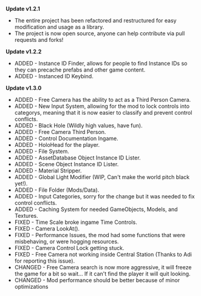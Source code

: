 **Update v1.2.1**
* The entire project has been refactored and restructured for easy modification and usage as a library.  
* The project is now open source, anyone can help contribute via pull requests and forks!  

**Update v1.2.2**
* ADDED - Instance ID Finder, allows for people to find Instance IDs so they can precache prefabs and other game content.
* ADDED - Instanced ID Keybind.

**Update v1.3.0**
* ADDED - Free Camera has the ability to act as a Third Person Camera.
* ADDED - New Input System, allowing for the mod to lock controls into categorys, meaning that it is now easier to classify and 
prevent control conflicts.
* ADDED - Black Hole (Wildly high values, have fun).
* ADDED - Free Camera Third Person.
* ADDED - Control Documentation Ingame.
* ADDED - HoloHead for the player.
* ADDED - File System.
* ADDED - AssetDatabase Object Instance ID Lister.
* ADDED - Scene Object Instance ID Lister.
* ADDED - Material Stripper.
* ADDED - Global Light Modifier (WIP, Can't make the world pitch black yet!).
* ADDED - File Folder (Mods/Data).
* ADDED - Input Categories, sorry for the change but it was needed to fix control conflicts.
* ADDED - Caching System for needed GameObjects, Models, and Textures.
* FIXED - Time Scale broke ingame Time Controls.
* FIXED - Camera LookAt().
* FIXED - Performance Issues, the mod had some functions that were misbehaving, or were hogging resources.
* FIXED - Camera Control Lock getting stuck.
* FIXED - Free Camera not working inside Central Station (Thanks to Adi for reporting this issue).
* CHANGED - Free Camera search is now more aggressive, it will freeze the game for a bit so wait... If it can't find the player it will quit looking.
* CHANGED - Mod performance should be better because of minor optimizations
